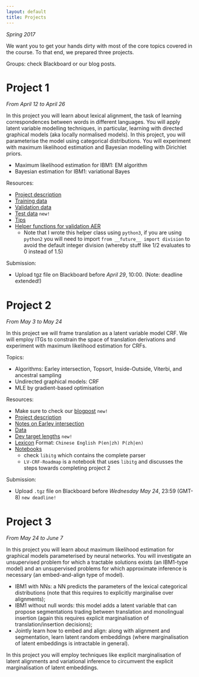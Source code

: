 ```yaml
---
layout: default
title: Projects
---
```


*Spring 2017*

We want you to get your hands dirty with most of the core topics covered in the course. 
To that end, we prepared three projects. 

Groups: check Blackboard or our blog posts.


# Project 1 

*From April 12 to April 26*

In this project you will learn about lexical alignment, the task of learning correspondences between words in different languages.
You will apply latent variable modelling techniques, in particular, learning with directed graphical models (aka locally normalised models).
In this project, you will parameterise the model using categorical distributions. 
You will experiment with maximum likelihood estimation and Bayesian modelling with Dirichlet priors.

* Maximum likelihood estimation for IBM1: EM algorithm
* Bayesian estimation for IBM1: variational Bayes

Resources:

* [Project description](resources/project_ibm/project1.pdf)
* [Training data](resources/project_ibm/training.tgz)
* [Validation data](resources/project_ibm/validation.tgz)
* [Test data](resources/project_ibm/testing.tgz)  ``new!``
* [Tips](https://uva-slpl.github.io/nlp2/project1/2017/04/12/IBM.html)
* [Helper functions for validation AER](resources/project_ibm/aer.py)
    * Note that I wrote this helper class using `python3`, if you are using `python2` you will need to import `from __future__ import division` to avoid the default integer division (whereby stuff like 1/2 evaluates to 0 instead of 1.5)

Submission:

* Upload tgz file on Blackboard before *April 29*, 10:00. (Note: deadline extended!)


# Project 2 

*From May 3 to May 24*

In this project we will frame translation as a latent variable model CRF.
We will employ ITGs to constrain the space of translation derivations and experiment with maximum likelihood estimation for CRFs.

Topics:

* Algorithms: Earley intersection, Topsort, Inside-Outside, Viterbi, and ancestral sampling
* Undirected graphical models: CRF
* MLE by gradient-based optimisation

Resources:

* Make sure to check our [blogpost](https://uva-slpl.github.io/nlp2/projects/2017/05/03/project2.html) `new!`
* [Project description](resources/project_crf/project2.pdf)
* [Notes on Earley intersection](resources/papers/Aziz-Earley.pdf)
* [Data](resources/project_crf/data.tgz)
* [Dev target lengths](resources/project_crf/dev123_lengths.tgz) `new!`
* [Lexicon](resources/project_crf/lexicon.tgz) Format: `Chinese English P(en|zh) P(zh|en)`
* [Notebooks](https://github.com/uva-slpl/nlp2/tree/gh-pages/resources/notebooks)
    * check `libitg` which contains the complete parser
    * `LV-CRF-Roadmap` is a notebook that uses `libitg` and discusses the steps towards completing project 2

Submission:

* Upload `.tgz` file on Blackboard before *Wednesday May 24*, 23:59 (GMT-8) `new deadline!`

# Project 3

*From May 24 to June 7*

In this project you will learn about maximum likelihood estimation for graphical models parameterised by neural networks.
You will investigate an unsupervised problem for which a tractable solutions exists (an IBM1-type model) and an unsupervised problems for which approximate inference is necessary (an embed-and-align type of model).

* IBM1 with NNs: a NN predicts the parameters of the lexical categorical distributions (note that this requires to explicitly marginalise over alignments);
* IBM1 without null words: this model adds a latent variable that can propose segmentations trading between translation and monolingual insertion (again this requires explicit marginalisation of translation/insertion decisions);
* Jointly learn how to embed and align: along with alignment and segmentation, learn latent random embeddings (where marginalisation of latent embeddings is intractable in general).

In this project you will employ techniques like explicit marginalisation of latent alignments and variational inference to circumvent the explicit marginalisation of latent embeddings.

